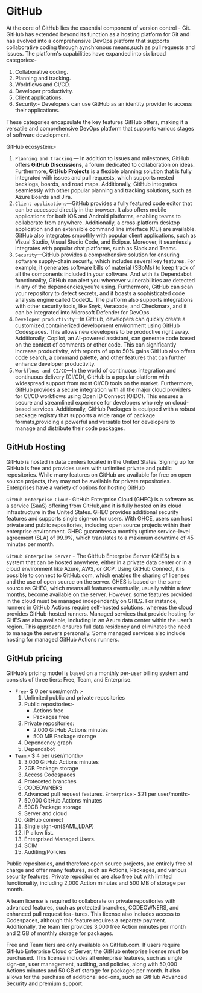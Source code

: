 # GitHub

At the core of GitHub lies the essential component of version control - Git.
GitHub has extended beyond its function as a hosting platform for Git and has evolved into a comprehensive DevOps platform that supports collaborative coding through aynchronous means,such as pull requests and issues.
The platform's capabilities have expanded into six broad categories:-

1. Collaborative coding.
2. Planning and tracking.
3. Workflows and CI/CD.
4. Developer productivity.
5. Client applications.
6. Security:- Developers can use GitHub as an identity provider to access their applications.

These categories encapsulate the key features GitHub offers, making it a versatile and comprehensive DevOps platform that supports various stages of software development.

GitHub ecosystem:-

1. `Planning and tracking` — In addition to issues and milestones, GitHub offers **GitHub Discussions**, a forum dedicated to collaboration on ideas. Furthermore,
**GitHub Projects** is a flexible planning solution that is fully integrated with issues and pull requests, which supports nested backlogs, boards, and road maps. Additionally, GitHub integrates seamlessly with other popular planning and tracking solutions, such as Azure Boards and Jira.
2. `Client applications`—GitHub provides a fully featured code editor that can be accessed directly in the browser. It also offers mobile applications for both iOS
and Android platforms, enabling teams to collaborate from anywhere. Additionally, a cross-platform desktop application and an extensible command line interface (CLI) are available. GitHub also integrates smoothly with popular client applications, such as Visual Studio, Visual Studio Code, and Eclipse. Moreover, it
seamlessly integrates with popular chat platforms, such as Slack and Teams.
3. `Security`—GitHub provides a comprehensive solution for ensuring software supply-chain security, which includes several key features. For example, it
generates software bills of material (SBoMs) to keep track of all the components included in your software. And with its Dependabot functionality, GitHub can
alert you whenever vulnerabilities are detected in any of the dependencies,you’re using. Furthermore, GitHub can scan your repository to detect secrets,
and it boasts a sophisticated code analysis engine called CodeQL. The platform also supports integrations with other security tools, like Snyk, Veracode, and
Checkmarx, and it can be integrated into Microsoft Defender for DevOps.
4. `Developer productivity`—In GitHub, developers can quickly create a customized,containerized development environment using GitHub Codespaces. This allows
new developers to be productive right away. Additionally, Copilot, an AI-powered assistant, can generate code based on the context of comments or other code.
This can significantly increase productivity, with reports of up to 50% gains.GitHub also offers code search, a command palette, and other features that can
further enhance developer productivity.
5. `Workflows and CI/CD`—In the world of continuous integration and continuous delivery (CI/CD), GitHub is a popular platform with widespread support from
most CI/CD tools on the market. Furthermore, GitHub provides a secure integration with all the major cloud providers for CI/CD workflows using Open ID
Connect (OIDC). This ensures a secure and streamlined experience for developers who rely on cloud-based services. Additionally, GitHub Packages is equipped
with a robust package registry that supports a wide range of package formats,providing a powerful and versatile tool for developers to manage and distribute
their code packages.


## GitHub  Hosting

GitHub is hosted in data centers located in the United States. Signing up for GitHub is free and provides users with unlimited private and public repositories. While many features on GitHub are available for free on open source projects, they may not be available for private repositories. Enterprises have a variety of options for hosting GitHub

`GitHub Enterprise Cloud`- GitHub Enterprise Cloud (GHEC) is a software as a service (SaaS) offering from GitHub,and it is fully hosted on its cloud infrastructure in the United States. GHEC provides additional security features and supports single sign-on for users. With GHCE, users can host private and public repositories, including open source projects within their enterprise environment. GHEC guarantees a monthly uptime service-level agreement (SLA) of 99.9%, which translates to a maximum downtime of 45 minutes per month.

`GitHub Enterprise Server` - The GitHub Enterprise Server (GHES) is a system that can be hosted anywhere, either in a private data center or in a cloud environment like Azure, AWS, or GCP. Using GitHub Connect, it is possible to connect to GitHub.com, which enables the sharing of licenses and the use of open source on the server.
GHES is based on the same source as GHEC, which means all features eventually, usually within a few months, become available on the server. However, some features
provided in the cloud must be managed independently on GHES. For instance, runners in GitHub Actions require self-hosted solutions, whereas the cloud provides
GitHub-hosted runners.
Managed services that provide hosting for GHES are also available, including in an Azure data center within the user’s region. This approach ensures full data residency and eliminates the need to manage the servers personally. Some managed services also include hosting for managed GitHub Actions runners.


## GitHub pricing

GitHub’s pricing model is based on a monthly per-user billing system and consists of three tiers: Free, Team, and Enterprise.

- `Free`- $ 0 per user/month :- 
   1. Unlimited public and private repositories
   2. Public repositories:-
      - Actions free
      - Packages free
   3. Private repositories:
      - 2,000 GitHub Actions minutes
      - 500 MB Package storage
   4. Dependency graph
   5. Dependabot
- `Team`:- $ 4 per user/month:-
   1. 3,000 GitHub Actions minutes
   2. 2GB Package storage
   3. Access Codespaces
   4. Proteceted branches
   5. CODEOWNERS
   6. Advanced pull request features.
`Enterprise`:- $21 per user/month:-
   1. 50,000 GitHub Actions minutes
   2. 50GB Package storage
   3. Server and cloud
   4. GitHub connect
   5. Single sign-on(SAML,LDAP)
   6. IP allow list.
   7. Enterprised Managed Users.
   8. SCIM
   9. Auditing/Policies


Public repositories, and therefore open source projects, are entirely free of charge and offer many features, such as Actions, Packages, and various security features. Private repositories are also free but with limited functionality, including 2,000 Action minutes and 500 MB of storage per month.

A team license is required to collaborate on private repositories with advanced features, such as protected branches, CODEOWNERS, and enhanced pull request fea-
tures. This license also includes access to Codespaces, although this feature requires a separate payment. Additionally, the team tier provides 3,000 free Action minutes per month and 2 GB of monthly storage for packages.

Free and Team tiers are only available on GitHub.com. If users require GitHub Enterprise Cloud or Server, the GitHub enterprise license must be purchased. This license
includes all enterprise features, such as single sign-on, user management, auditing, and policies, along with 50,000 Actions minutes and 50 GB of storage for packages per month. It also allows for the purchase of additional add-ons, such as GitHub Advanced Security and premium support.


